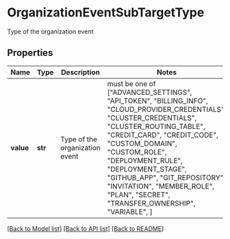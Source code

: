 # OrganizationEventSubTargetType

Type of the organization event

## Properties
Name | Type | Description | Notes
------------ | ------------- | ------------- | -------------
**value** | **str** | Type of the organization event |  must be one of ["ADVANCED_SETTINGS", "API_TOKEN", "BILLING_INFO", "CLOUD_PROVIDER_CREDENTIALS", "CLUSTER_CREDENTIALS", "CLUSTER_ROUTING_TABLE", "CREDIT_CARD", "CREDIT_CODE", "CUSTOM_DOMAIN", "CUSTOM_ROLE", "DEPLOYMENT_RULE", "DEPLOYMENT_STAGE", "GITHUB_APP", "GIT_REPOSITORY", "INVITATION", "MEMBER_ROLE", "PLAN", "SECRET", "TRANSFER_OWNERSHIP", "VARIABLE", ]

[[Back to Model list]](../README.md#documentation-for-models) [[Back to API list]](../README.md#documentation-for-api-endpoints) [[Back to README]](../README.md)


